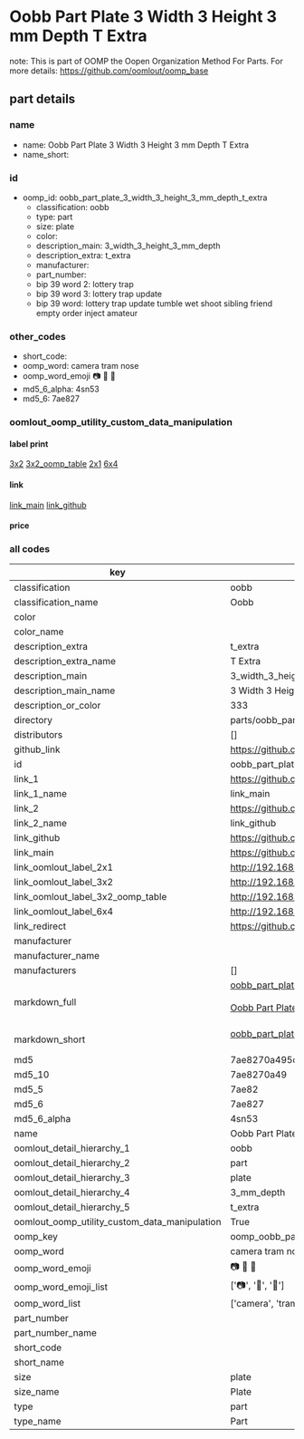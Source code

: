# Oobb Part Plate 3 Width 3 Height 3 mm Depth T Extra  

note: This is part of OOMP the Oopen Organization Method For Parts. For more details: https://github.com/oomlout/oomp_base

##  part details
  







### name
* name: Oobb Part Plate 3 Width 3 Height 3 mm Depth T Extra
* name_short: 
### id
* oomp_id: oobb_part_plate_3_width_3_height_3_mm_depth_t_extra
  * classification: oobb
  * type: part
  * size: plate
  * color: 
  * description_main: 3_width_3_height_3_mm_depth
  * description_extra: t_extra
  * manufacturer: 
  * part_number: 
  * bip 39 word 2: lottery trap
  * bip 39 word 3: lottery trap update
  * bip 39 word: lottery trap update tumble wet shoot sibling friend empty order inject amateur

### other_codes
* short_code: 
* oomp_word: camera tram nose
* oomp_word_emoji :camera: :tram: :nose:
* md5_6_alpha: 4sn53
* md5_6: 7ae827






### oomlout_oomp_utility_custom_data_manipulation
#### label print
[3x2](http://192.168.1.245:1112/?label=oomp%204sn53)
[3x2_oomp_table](http://192.168.1.108:1112/?label=oomp%204sn53)
[2x1](http://192.168.1.242:1112/?label=oomp%204sn53)
[6x4](http://192.168.1.55:1112/?label=oomp%204sn53)    

#### link

[link_main](https://github.com/oomlout/oomlout_oomp_version_1_messy/tree/main/parts/oobb_part_plate_3_width_3_height_3_mm_depth_t_extra) [link_github](https://github.com/oomlout/oomlout_oomp_version_1_messy/tree/main/parts/oobb_part_plate_3_width_3_height_3_mm_depth_t_extra)                             

#### price







### all codes 
| key | value |  
| --- | --- |  
| classification | oobb |  
| classification_name | Oobb |  
| color |  |  
| color_name |  |  
| description_extra | t_extra |  
| description_extra_name | T Extra |  
| description_main | 3_width_3_height_3_mm_depth |  
| description_main_name | 3 Width 3 Height 3 mm Depth |  
| description_or_color | 333 |  
| directory | parts/oobb_part_plate_3_width_3_height_3_mm_depth_t_extra |  
| distributors | [] |  
| github_link | https://github.com/oomlout/oomlout_oomp_part_src/tree/main/parts/oobb_part_plate_3_width_3_height_3_mm_depth_t_extra |  
| id | oobb_part_plate_3_width_3_height_3_mm_depth_t_extra |  
| link_1 | https://github.com/oomlout/oomlout_oomp_version_1_messy/tree/main/parts/oobb_part_plate_3_width_3_height_3_mm_depth_t_extra |  
| link_1_name | link_main |  
| link_2 | https://github.com/oomlout/oomlout_oomp_version_1_messy/tree/main/parts/oobb_part_plate_3_width_3_height_3_mm_depth_t_extra |  
| link_2_name | link_github |  
| link_github | https://github.com/oomlout/oomlout_oomp_version_1_messy/tree/main/parts/oobb_part_plate_3_width_3_height_3_mm_depth_t_extra |  
| link_main | https://github.com/oomlout/oomlout_oomp_version_1_messy/tree/main/parts/oobb_part_plate_3_width_3_height_3_mm_depth_t_extra |  
| link_oomlout_label_2x1 | http://192.168.1.242:1112/?label=oomp%204sn53 |  
| link_oomlout_label_3x2 | http://192.168.1.245:1112/?label=oomp%204sn53 |  
| link_oomlout_label_3x2_oomp_table | http://192.168.1.108:1112/?label=oomp%204sn53 |  
| link_oomlout_label_6x4 | http://192.168.1.55:1112/?label=oomp%204sn53 |  
| link_redirect | https://github.com/oomlout/oomlout_oomp_version_1_messy/tree/main/parts/oobb_part_plate_3_width_3_height_3_mm_depth_t_extra |  
| manufacturer |  |  
| manufacturer_name |  |  
| manufacturers | [] |  
| markdown_full | [oobb_part_plate_3_width_3_height_3_mm_depth_t_extra](none)<br>[](none)<br>[Oobb Part Plate 3 Width 3 Height 3 Mm Depth T Extra](none)<br><br> |  
| markdown_short | [oobb_part_plate_3_width_3_height_3_mm_depth_t_extra](none)<br><br> |  
| md5 | 7ae8270a495cf8f71a7ccea5dd39d420 |  
| md5_10 | 7ae8270a49 |  
| md5_5 | 7ae82 |  
| md5_6 | 7ae827 |  
| md5_6_alpha | 4sn53 |  
| name | Oobb Part Plate 3 Width 3 Height 3 mm Depth T Extra |  
| oomlout_detail_hierarchy_1 | oobb |  
| oomlout_detail_hierarchy_2 | part |  
| oomlout_detail_hierarchy_3 | plate |  
| oomlout_detail_hierarchy_4 | 3_mm_depth |  
| oomlout_detail_hierarchy_5 | t_extra |  
| oomlout_oomp_utility_custom_data_manipulation | True |  
| oomp_key | oomp_oobb_part_plate_3_width_3_height_3_mm_depth_t_extra |  
| oomp_word | camera tram nose |  
| oomp_word_emoji | :camera: :tram: :nose: |  
| oomp_word_emoji_list | [':camera:', ':tram:', ':nose:'] |  
| oomp_word_list | ['camera', 'tram', 'nose'] |  
| part_number |  |  
| part_number_name |  |  
| short_code |  |  
| short_name |  |  
| size | plate |  
| size_name | Plate |  
| type | part |  
| type_name | Part |  
